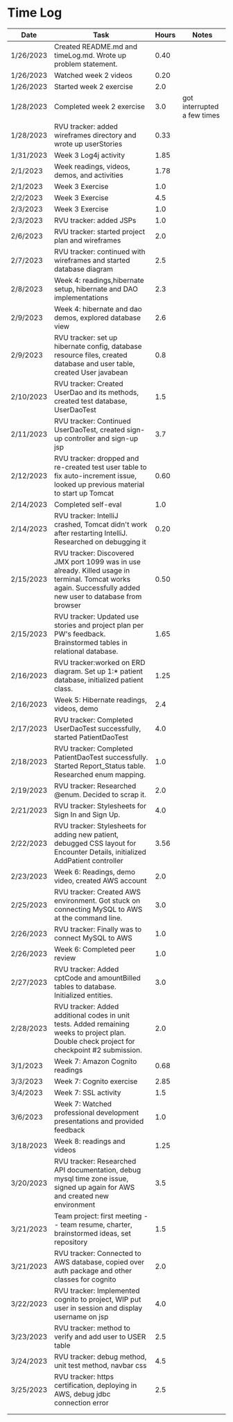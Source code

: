 # Time Log

| Date      | Task                                                                                                                                                         | Hours | Notes                       |
|-----------|--------------------------------------------------------------------------------------------------------------------------------------------------------------|-------|-----------------------------|
| 1/26/2023 | Created README.md and timeLog.md. Wrote up problem statement.                                                                                                | 0.40  ||
| 1/26/2023 | Watched week 2 videos                                                                                                                                        | 0.20  ||
| 1/26/2023 | Started week 2 exercise                                                                                                                                      | 2.0   ||
| 1/28/2023 | Completed week 2 exercise                                                                                                                                    | 3.0   | got interrupted a few times |
| 1/28/2023 | RVU tracker: added wireframes directory and wrote up userStories                                                                                             | 0.33  ||
| 1/31/2023 | Week 3 Log4j activity                                                                                                                                        | 1.85  ||
| 2/1/2023  | Week readings, videos, demos, and activities                                                                                                                 | 1.78  ||
| 2/1/2023  | Week 3 Exercise                                                                                                                                              | 1.0   ||
| 2/2/2023  | Week 3 Exercise                                                                                                                                              | 4.5   ||
| 2/3/2023  | Week 3 Exercise                                                                                                                                              | 1.0   ||
| 2/3/2023  | RVU tracker: added JSPs                                                                                                                                      | 1.0   ||
| 2/6/2023  | RVU tracker: started project plan and wireframes                                                                                                             | 2.0   ||
| 2/7/2023  | RVU tracker: continued with wireframes and started database diagram                                                                                          | 2.5   ||
| 2/8/2023  | Week 4: readings,hibernate setup, hibernate and DAO implementations                                                                                          | 2.3   ||
| 2/9/2023  | Week 4: hibernate and dao demos, explored database view                                                                                                      | 2.6   ||
| 2/9/2023  | RVU tracker: set up hibernate config, database resource files, created database and user table, created User javabean                                        | 0.8   ||
| 2/10/2023 | RVU tracker: Created UserDao and its methods, created test database, UserDaoTest                                                                             | 1.5   ||
| 2/11/2023 | RVU tracker: Continued UserDaoTest, created sign-up controller and sign-up jsp                                                                               | 3.7   ||
| 2/12/2023 | RVU tracker: dropped and re-created test user table to fix auto-increment issue, looked up previous material to start up Tomcat                              | 0.60  |
| 2/14/2023 | Completed self-eval                                                                                                                                          | 1.0   ||
| 2/14/2023 | RVU tracker: IntelliJ crashed, Tomcat didn't work after restarting IntelliJ. Researched on debugging it                                                      | 0.20  ||
| 2/15/2023 | RVU tracker: Discovered JMX port 1099 was in use already. Killed usage in terminal. Tomcat works again. Successfully added new user to database from browser | 0.50  ||
| 2/15/2023 | RVU tracker: Updated use stories and project plan per PW's feedback. Brainstormed tables in relational database.                                             | 1.65  ||
| 2/16/2023 | RVU tracker:worked on ERD diagram. Set up 1:* patient database, initialized patient class.                                                                   | 1.25  ||
| 2/16/2023 | Week 5: Hibernate readings, videos, demo                                                                                                                     | 2.4   ||
| 2/17/2023 | RVU tracker: Completed UserDaoTest successfully, started PatientDaoTest                                                                                      | 4.0   ||
| 2/18/2023 | RVU tracker: Completed PatientDaoTest successfully. Started Report_Status table. Researched enum mapping.                                                    | 1.0   ||
| 2/19/2023 | RVU tracker: Researched @enum. Decided to scrap it.                                                                                                          | 2.0   ||
| 2/21/2023 | RVU tracker: Stylesheets for Sign In and Sign Up.                                                                                                            | 4.0   ||
| 2/22/2023 | RVU tracker: Stylesheets for adding new patient, debugged CSS layout for Encounter Details, initialized AddPatient controller                                | 3.56  ||
| 2/23/2023 | Week 6: Readings, demo video, created AWS account                                                                                                            | 2.0   ||
| 2/25/2023 | RVU tracker: Created AWS environment. Got stuck on connecting MySQL to AWS at the command line.                                                              | 3.0   ||
| 2/26/2023 | RVU tracker: Finally was to connect MySQL to AWS                                                                                                             | 1.0   ||
| 2/26/2023 | Week 6: Completed peer review                                                                                                                                | 1.0   ||
| 2/27/2023 | RVU tracker: Added cptCode and amountBilled tables to database. Initialized entities.                                                                        | 3.0   ||
| 2/28/2023 | RVU tracker: Added additional codes in unit tests. Added remaining weeks to project plan. Double check project for checkpoint #2 submission.                 | 2.0   ||
| 3/1/2023  | Week 7: Amazon Cognito readings                                                                                                                              | 0.68  ||
| 3/3/2023  | Week 7: Cognito exercise                                                                                                                                     | 2.85  ||
| 3/4/2023  | Week 7: SSL activity                                                                                                                                         | 1.5   ||
| 3/6/2023  | Week 7: Watched professional development presentations and provided feedback                                                                                 | 1.0   ||
| 3/18/2023 | Week 8: readings and videos                                                                                                                                  | 1.25  ||
| 3/20/2023 | RVU tracker: Researched API documentation, debug mysql time zone issue, signed up again for AWS and created new environment                                  | 3.5   ||
| 3/21/2023 | Team project: first meeting -- team resume, charter, brainstormed ideas, set repository                                                                      | 1.5   ||
| 3/21/2023 | RVU tracker: Connected to AWS database, copied over auth package and other classes for cognito                                                               | 2.0   ||
| 3/22/2023 | RVU tracker: Implemented cognito to project, WIP put user in session and display username on jsp                                                             | 4.0   ||
| 3/23/2023 | RVU tracker: method to verify and add user to USER table                                                                                                     | 2.5   ||
| 3/24/2023 | RVU tracker: debug method, unit test method, navbar css                                                                                                      | 4.5   ||
| 3/25/2023 | RVU tracker: https certification, deploying in AWS, debug jdbc connection error                                                                              | 2.5   ||
|||||
|||||


